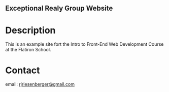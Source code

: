 Exceptional Realy Group Website
---

# Description

This is an example site fort the Intro to Front-End Web Development Course at the Flatiron School.

# Contact

email: rjriesenberger@gmail.com